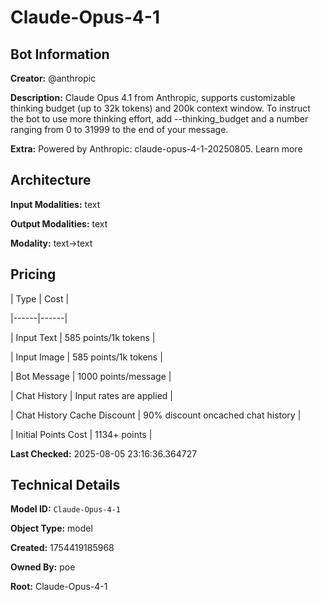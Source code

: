 # Claude-Opus-4-1

## Bot Information

**Creator:** @anthropic

**Description:** Claude Opus 4.1 from Anthropic, supports customizable thinking budget (up to 32k tokens) and 200k context window.
To instruct the bot to use more thinking effort, add --thinking_budget and a number ranging from 0 to 31999 to the end of your message.

**Extra:** Powered by Anthropic: claude-opus-4-1-20250805. Learn more


## Architecture

**Input Modalities:** text

**Output Modalities:** text

**Modality:** text->text


## Pricing

| Type | Cost |

|------|------|

| Input Text | 585 points/1k tokens |

| Input Image | 585 points/1k tokens |

| Bot Message | 1000 points/message |

| Chat History | Input rates are applied |

| Chat History Cache Discount | 90% discount oncached chat history |

| Initial Points Cost | 1134+ points |


**Last Checked:** 2025-08-05 23:16:36.364727


## Technical Details

**Model ID:** `Claude-Opus-4-1`

**Object Type:** model

**Created:** 1754419185968

**Owned By:** poe

**Root:** Claude-Opus-4-1
